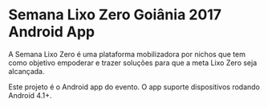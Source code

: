 Semana Lixo Zero Goiânia 2017 Android App
=========================================

A Semana Lixo Zero é uma plataforma mobilizadora por nichos que tem como objetivo empoderar e trazer soluções para que a meta Lixo Zero seja alcançada.

Este projeto é o Android app do evento. O app suporte dispositivos rodando Android 4.1+.
